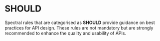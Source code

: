 # SHOULD

Spectral rules that are categorised as **SHOULD** provide guidance on best practices for API design. These rules are not mandatory but are strongly recommended to enhance the quality and usability of APIs.

